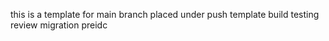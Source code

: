 this is a template for main branch
placed under push template
build
testing
review
migration
preidc
